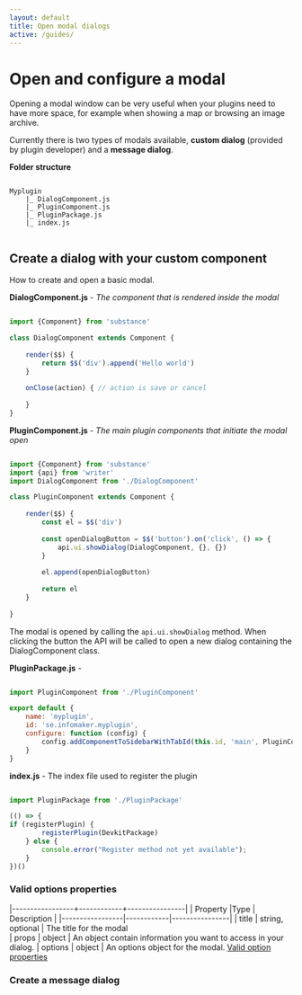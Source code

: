 ```yaml
---
layout: default
title: Open modal dialogs
active: /guides/
---
```


# Open and configure a modal

<!--<img src="{{ site.url }}{{ site.baseurl }}/assets/open_modal.png" class="img-thumbnail float-xs-right" width="50%">-->

Opening a modal window can be very useful when your plugins need to have more space, for example
when showing a map or browsing an image archive.

Currently there is two types of modals available, __custom dialog__ (provided by plugin developer) and a __message dialog__.

__Folder structure__

~~~

Myplugin
    |_ DialogComponent.js
    |_ PluginComponent.js
    |_ PluginPackage.js
    |_ index.js
    
~~~

## Create a dialog with your custom component

How to create and open a basic modal.


__DialogComponent.js__ - _The component that is rendered inside the modal_

~~~ javascript

import {Component} from 'substance'

class DialogComponent extends Component {
    
    render($$) {
        return $$('div').append('Hello world')
    }
    
    onClose(action) { // action is save or cancel
        
    }
}

~~~


__PluginComponent.js__ - _The main plugin components that initiate the modal open_


~~~ javascript

import {Component} from 'substance'
import {api} from 'writer'
import DialogComponent from './DialogComponent'

class PluginComponent extends Component {
    
    render($$) {
        const el = $$('div')
        
        const openDialogButton = $$('button').on('click', () => {
            api.ui.showDialog(DialogComponent, {}, {})   
        }
        
        el.append(openDialogButton)
        
        return el
    }
    
}

~~~

The modal is opened by calling the `api.ui.showDialog` method. 
When clicking the button the API will be called to open a new dialog containing the DialogComponent class.

__PluginPackage.js__ - 

~~~ javascript

import PluginComponent from './PluginComponent'

export default {
    name: 'myplugin',
    id: 'se.infomaker.myplugin',
    configure: function (config) {
        config.addComponentToSidebarWithTabId(this.id, 'main', PluginComponent)
    }
}

~~~

__index.js__ - The index file used to register the plugin

~~~javascript 

import PluginPackage from './PluginPackage'

(() => {
if (registerPlugin) {
        registerPlugin(DevkitPackage)
    } else {
        console.error("Register method not yet available");
    }
})()

~~~


### Valid options properties

|-----------------+------------+----------------|
| Property        |Type        | Description    | 
|-----------------|------------|----------------|
| title  | string, optional | The title for the modal  
| props             | object    | An object contain information you want to access in your dialog. 
| options           | object    | An options object for the modal. [Valid option properties](#valid-options-properties)



### Create a message dialog 